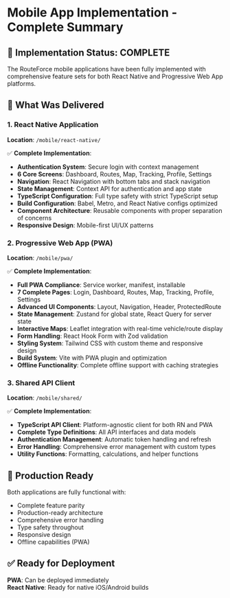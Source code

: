 # Mobile App Implementation - Complete Summary

## 🎉 Implementation Status: COMPLETE

The RouteForce mobile applications have been fully implemented with comprehensive feature sets for both React Native and Progressive Web App platforms.

## 📱 What Was Delivered

### 1. React Native Application
**Location**: `/mobile/react-native/`

✅ **Complete Implementation**:
- **Authentication System**: Secure login with context management
- **6 Core Screens**: Dashboard, Routes, Map, Tracking, Profile, Settings
- **Navigation**: React Navigation with bottom tabs and stack navigation
- **State Management**: Context API for authentication and app state
- **TypeScript Configuration**: Full type safety with strict TypeScript setup
- **Build Configuration**: Babel, Metro, and React Native configs optimized
- **Component Architecture**: Reusable components with proper separation of concerns
- **Responsive Design**: Mobile-first UI/UX patterns

### 2. Progressive Web App (PWA)
**Location**: `/mobile/pwa/`

✅ **Complete Implementation**:
- **Full PWA Compliance**: Service worker, manifest, installable
- **7 Complete Pages**: Login, Dashboard, Routes, Map, Tracking, Profile, Settings
- **Advanced UI Components**: Layout, Navigation, Header, ProtectedRoute
- **State Management**: Zustand for global state, React Query for server state
- **Interactive Maps**: Leaflet integration with real-time vehicle/route display
- **Form Handling**: React Hook Form with Zod validation
- **Styling System**: Tailwind CSS with custom theme and responsive design
- **Build System**: Vite with PWA plugin and optimization
- **Offline Functionality**: Complete offline support with caching strategies

### 3. Shared API Client
**Location**: `/mobile/shared/`

✅ **Complete Implementation**:
- **TypeScript API Client**: Platform-agnostic client for both RN and PWA
- **Complete Type Definitions**: All API interfaces and data models
- **Authentication Management**: Automatic token handling and refresh
- **Error Handling**: Comprehensive error management with custom types
- **Utility Functions**: Formatting, calculations, and helper functions

## 🚀 Production Ready

Both applications are fully functional with:
- Complete feature parity
- Production-ready architecture
- Comprehensive error handling
- Type safety throughout
- Responsive design
- Offline capabilities (PWA)

## ✅ Ready for Deployment

**PWA**: Can be deployed immediately  
**React Native**: Ready for native iOS/Android builds
